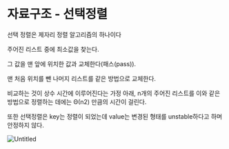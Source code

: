 # 자료구조 - 선택정렬
선택 정렬은 제자리 정렬 알고리즘의 하나이다

주어진 리스트 중에 최소값을 찾는다.

그 값을 맨 앞에 위치한 값과 교체한다(패스(pass)).

맨 처음 위치를 뺀 나머지 리스트를 같은 방법으로 교체한다.

비교하는 것이 상수 시간에 이루어진다는 가정 아래, n개의 주어진 리스트를 이와 같은 방법으로 정렬하는 데에는 Θ(n2) 만큼의 시간이 걸린다.

또한 선택정렬은 key는 정렬이 되었는데 value는 변경된 형태를 unstable하다고 하며 안정하지 않다. 

![Untitled](https://prod-files-secure.s3.us-west-2.amazonaws.com/88d9bccb-bf54-4671-b57b-77951f4e9cc2/304f1aa1-f0dc-40ef-97d1-154cdb1930b2/Untitled.png)
